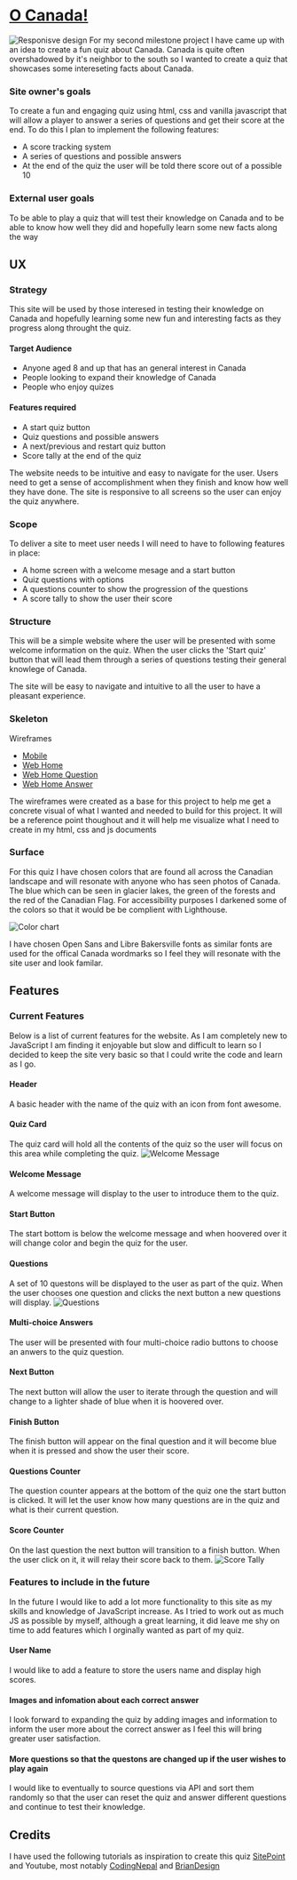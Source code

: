 # [O Canada!](https://ciaralynch72.github.io/oh_canada_quiz/)
![Responisve design](docs/readme_images/responsive_screens.GIF)
For my second milestone project I have came up with an idea to create a fun quiz about Canada. Canada is quite often overshadowed by it's neighbor to the south so I wanted to create a quiz that showcases some intereseting facts about Canada. 


### Site owner's goals ###
To create a fun and engaging quiz using html, css and vanilla javascript that will allow a player to answer a series of questions and get their score at the end. 
To do this I plan to implement the following features:
- A score tracking system
- A series of questions and possible answers
- At the end of the quiz the user will be told there score out of a possible 10

### External user goals ###
To be able to play a quiz that will test their knowledge on Canada and to be able to know how well they did and hopefully learn some new facts along the way

## UX ##

### Strategy ### 
This site will be used by those interesed in testing their knowledge on Canada and hopefully learning some new fun and interesting facts as they progress along throught the quiz. 

#### Target Audience ####
- Anyone aged 8 and up that has an general interest in Canada
- People looking to expand their knowledge of Canada
- People who enjoy quizes 

#### Features required ####
- A start quiz button
- Quiz questions and possible answers
- A next/previous and restart quiz button
- Score tally at the end of the quiz

The website needs to be intuitive and easy to navigate for the user. Users need to get a sense of accomplishment when they finish and know how well they have done. The site is responsive to all  screens so the user can enjoy the quiz anywhere. 


### Scope ###
To deliver a site to meet user needs I will need to have to following features in place:
- A home screen with a welcome mesage and a start button
- Quiz questions with options 
- A questions counter to show the progression of the questions
- A score tally to show the user their score

### Structure ###

This will be a simple website where the user will be presented with some welcome information on the quiz. When the user clicks the 'Start quiz' button that will lead them through a series of questions testing their general knowlege of Canada.

The site will be easy to navigate and intuitive to all the user to have a pleasant experience. 

### Skeleton ###

Wireframes
-  [Mobile](docs/readme_images/mobile-wireframe.GIF)
-  [Web Home](docs/readme_images/web_wireframe%20_home.GIF)
-  [Web Home Question](docs/readme_images/web_wireframe_question.GIF)
-  [Web Home Answer](docs/readme_images/web_wireframe_answer.GIF)

The wireframes were created as a base for this project to help me get a concrete visual of what I wanted and needed to build for this project. It will be a reference point thoughout and it will help me visualize what I need to create in my html, css and js documents 

### Surface ###

For this quiz I have chosen colors that are found all across the Canadian landscape and will resonate with anyone who has seen photos of Canada. The blue which can be seen in glacier lakes, the green of the forests and the red of the Canadian Flag. For accessibility purposes I darkened some of the colors so that it would be be complient with Lighthouse. 

![Color chart](docs/readme_images/color_pallette.GIF)

I have chosen Open Sans and Libre Bakersville fonts as similar fonts are used for the offical Canada wordmarks so I feel they will resonate with the site user and look familar. 

## Features ##

### Current Features ###

Below is a list of current features for the website. As I am completely new to JavaScript I am finding it enjoyable but slow and difficult to learn so I decided to keep the site very basic so that I could write the code and learn as I go. 

#### Header ####
A basic header with the name of the quiz with an icon from font awesome.

#### Quiz Card ####
The quiz card will hold all the contents of the quiz so the user will focus on this area while completing the quiz.
![Welcome Message](docs/readme_images/welcome_message.GIF)

#### Welcome Message ####
A welcome message will display to the user to introduce them to the quiz.

#### Start Button ####
The start bottom is below the welcome message and when hoovered over it will change color and begin the quiz for the user.

#### Questions ####
A set of 10 questons will be displayed to the user as part of the quiz. When the user chooses one question and clicks the next button a new questions will display.
![Questions](docs/readme_images/questions.GIF)

#### Multi-choice Answers ####
The user will be presented with four multi-choice radio buttons to choose an anwers to the quiz question. 

#### Next Button #### 
The next button will allow the user to iterate through the question and will change to a lighter shade of blue when it is hoovered over.

#### Finish Button ####
The finish button will appear on the final question and it will become blue when it is pressed and show the user their score. 

#### Questions Counter ####
The question counter appears at the bottom of the quiz one the start button is clicked. It will let the user know how many questions are in the quiz and what is their current question. 

#### Score Counter ####
On the last question the next button will transition to a finish button. When the user click on it, it will relay their score back to them.
![Score Tally](docs/readme_images/score_tally.GIF)

### Features to include in the future ####
In the future I would like to add a lot more functionality to this site as my skills and knowledge of JavaScript increase. As I tried to work out as much JS as possible by myself, although a great learning, it did leave me shy on time to add features which I orginally wanted as part of my quiz. 

#### User Name ####
I would like to add a feature to store the users name and display high scores. 

#### Images and infomation about each correct answer ####
I look forward to expanding the quiz by adding images and information to inform the user more about the correct answer as I feel this will bring greater user satisfaction. 

#### More questions so that the questons are changed up if the user wishes to play again ####
I would like to eventually to source questions via API and sort them randomly so that the user can reset the quiz and answer different questions and continue to test their knowledge. 



## Credits ##
I have used the following tutorials as inspiration to create this quiz [SitePoint](https://www.sitepoint.com/simple-javascript-quiz/) and Youtube, most notably [CodingNepal](https://www.youtube.com/watch?v=WUBhpSRS_fk&t=5s) and [BrianDesign](https://www.youtube.com/watch?v=f4fB9Xg2JEY)